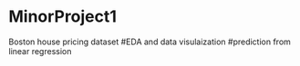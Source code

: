 # MinorProject1
Boston house pricing dataset #EDA and data visulaization #prediction from linear regression
